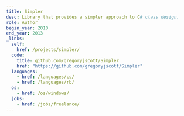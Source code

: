 ```yaml
---
title: Simpler
desc: Library that provides a simpler approach to C# class design.
role: Author
begin_year: 2010
end_year: 2013
_links:
  self:
    href: /projects/simpler/
  code:
    title: github.com/gregoryjscott/Simpler
    href: "https://github.com/gregoryjscott/Simpler"
  languages:
    - href: /languages/cs/
    - href: /languages/rb/
  os:
    - href: /os/windows/
  jobs:
    - href: /jobs/freelance/
---
```

